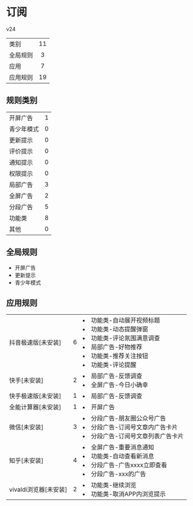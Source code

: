 # 订阅

v24

|||
| - |:-:|
|类别|11|
|全局规则|3|
|应用|7|
|应用规则|19|

## 规则类别

|||
| - |:-:|
|开屏广告|1|
|青少年模式|0|
|更新提示|0|
|评价提示|0|
|通知提示|0|
|权限提示|0|
|局部广告|3|
|全屏广告|2|
|分段广告|5|
|功能类|8|
|其他|0|

## 全局规则

- 开屏广告
- 更新提示
- 青少年模式

## 应用规则

||||
| - |:-:|-|
|抖音极速版[未安装]|6|<li>功能类-自动展开视频标题<li>功能类-动态提醒弹窗<li>功能类-评论氛围满意调查<li>局部广告-好物推荐<li>功能类-推荐关注按钮<li>功能类-评论提醒|
|快手[未安装]|2|<li>局部广告-反馈调查<li>全屏广告-今日小确幸|
|快手极速版[未安装]|1|<li>局部广告-反馈调查|
|全能计算器[未安装]|1|<li>开屏广告|
|微信[未安装]|3|<li>分段广告-朋友圈公众号广告<li>分段广告-订阅号文章内广告卡片<li>分段广告-订阅号文章列表广告卡片|
|知乎[未安装]|4|<li>全屏广告-重要消息通知<li>功能类-自动查看新消息<li>分段广告-广告xxxx立即查看<li>分段广告-xxx的广告|
|vivaldi浏览器[未安装]|2|<li>功能类-继续浏览<li>功能类-取消APP内浏览提示|
